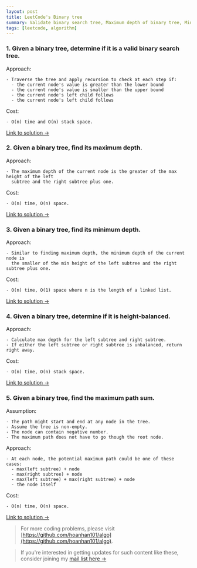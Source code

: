 ```yaml
---
layout: post
title: LeetCode's Binary tree
summary: Validate binary search tree, Maximum depth of binary tree, Minimum depth of binary tree, Balanced binary tree, Binary tree maximum path sum
tags: [leetcode, algorithm]
---
```


### 1. Given a binary tree, determine if it is a valid binary search tree.

Approach:
```
- Traverse the tree and apply recursion to check at each step if:
  - the current node's value is greater than the lower bound
  - the current node's value is smaller than the upper bound
  - the current node's left child follows
  - the current node's left child follows
```

Cost:
```
- O(n) time and O(n) stack space.
```

[Link to solution →](https://github.com/hoanhan101/algo/blob/master/leetcode/valid_bst_test.go)

### 2. Given a binary tree, find its maximum depth.

Approach:
```
- The maximum depth of the current node is the greater of the max height of the left
  subtree and the right subtree plus one.
```

Cost:
```
- O(n) time, O(n) space.
```

[Link to solution →](https://github.com/hoanhan101/algo/blob/master/leetcode/max_depth_binary_tree_test.go)

### 3. Given a binary tree, find its minimum depth.

Approach:
```
- Similar to finding maximum depth, the minimum depth of the current node is
  the smaller of the min height of the left subtree and the right subtree plus one.
```

Cost:
```
- O(n) time, O(1) space where n is the length of a linked list.
```

[Link to solution →](https://github.com/hoanhan101/algo/blob/master/leetcode/min_depth_binary_tree_test.go)

### 4. Given a binary tree, determine if it is height-balanced.

Approach:
```
- Calculate max depth for the left subtree and right subtree.
- If either the left subtree or right subtree is unbalanced, return right away.
```

Cost:
```
- O(n) time, O(n) stack space.
```

[Link to solution →](https://github.com/hoanhan101/algo/blob/master/leetcode/balanced_binary_tree_test.go)


### 5. Given a binary tree, find the maximum path sum.

Assumption:
```
- The path might start and end at any node in the tree.
- Assume the tree is non-empty.
- The node can contain negative number.
- The maximum path does not have to go though the root node.
```

Approach:
```
- At each node, the potential maximum path could be one of these cases:
  - max(left subtree) + node
  - max(right subtree) + node
  - max(left subtree) + max(right subtree) + node
  - the node itself
```

Cost:
```
- O(n) time, O(n) space.
```

[Link to solution →](https://github.com/hoanhan101/algo/blob/master/leetcode/binary_tree_max_path_sum_test.go)


> For more coding problems, please visit
  [https://github.com/hoanhan101/algo](https://github.com/hoanhan101/algo).

> If you're interested in getting updates for such content like these, consider
  joining my [mail list here →](https://tinyletter.com/hoanhan)
